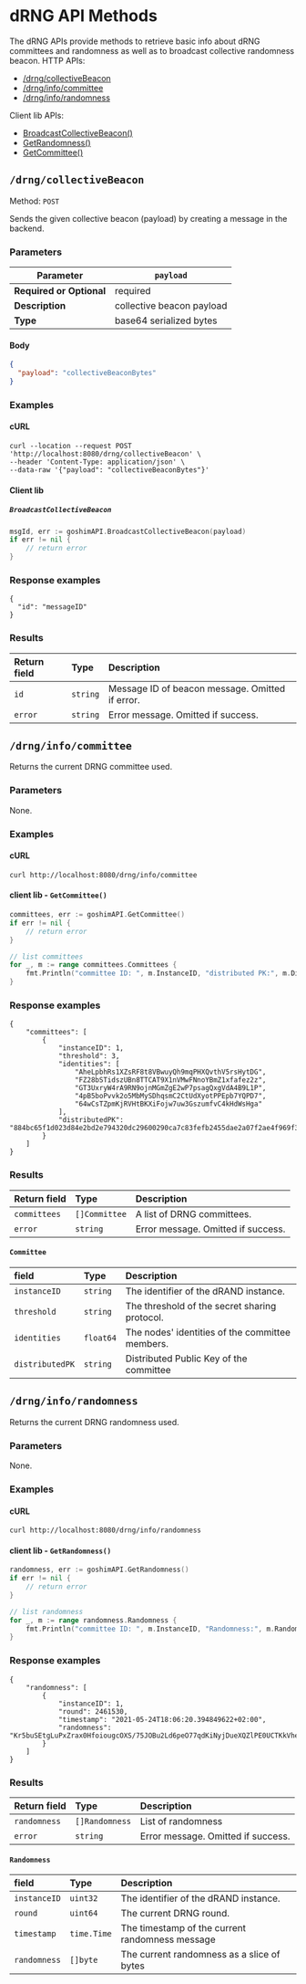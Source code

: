 # dRNG API Methods

The dRNG APIs provide methods to retrieve basic info about dRNG committees and randomness as well as to broadcast collective randomness beacon.
HTTP APIs:

* [/drng/collectiveBeacon](#collectiveBeacon)
* [/drng/info/committee](#infoCommittee)
* [/drng/info/randomness](#infoRandomness)

Client lib APIs:
* [BroadcastCollectiveBeacon()](#collectiveBeacon)
* [GetRandomness()](#infoCommittee)
* [GetCommittee()](#infoRandomness)


## `/drng/collectiveBeacon`

Method: `POST`

Sends the given collective beacon (payload) by creating a message in the backend.

### Parameters

| **Parameter**            | `payload`      |
|--------------------------|----------------|
| **Required or Optional** | required       |
| **Description**          | collective beacon payload   |
| **Type**                 | base64 serialized bytes         |


#### Body

```json
{
  "payload": "collectiveBeaconBytes"
}
```

### Examples

#### cURL

```shell
curl --location --request POST 'http://localhost:8080/drng/collectiveBeacon' \
--header 'Content-Type: application/json' \
--data-raw '{"payload": "collectiveBeaconBytes"}'
```

#### Client lib

##### `BroadcastCollectiveBeacon` 
```go
msgId, err := goshimAPI.BroadcastCollectiveBeacon(payload)
if err != nil {
    // return error
}
```

### Response examples
```shell
{
  "id": "messageID" 
}
```

### Results
|Return field | Type | Description|
|:-----|:------|:------|
| `id`  | `string` | Message ID of beacon message. Omitted if error. |
| `error`   | `string` | Error message. Omitted if success.    |


## `/drng/info/committee`

Returns the current DRNG committee used.

### Parameters
None.

### Examples

#### cURL

```shell
curl http://localhost:8080/drng/info/committee
```

#### client lib - `GetCommittee()`

```go
committees, err := goshimAPI.GetCommittee()
if err != nil {
    // return error
}

// list committees
for _, m := range committees.Committees {
    fmt.Println("committee ID: ", m.InstanceID, "distributed PK:", m.DistributedPK)
}
```

### Response examples
```shell
{
    "committees": [
        {
            "instanceID": 1,
            "threshold": 3,
            "identities": [
                "AheLpbhRs1XZsRF8t8VBwuyQh9mqPHXQvthV5rsHytDG",
                "FZ28bSTidszUBn8TTCAT9X1nVMwFNnoYBmZ1xfafez2z",
                "GT3UxryW4rA9RN9ojnMGmZgE2wP7psagQxgVdA4B9L1P",
                "4pB5boPvvk2o5MbMySDhqsmC2CtUdXyotPPEpb7YQPD7",
                "64wCsTZpmKjRVHtBKXiFojw7uw3GszumfvC4kHdWsHga"
            ],
            "distributedPK": "884bc65f1d023d84e2bd2e794320dc29600290ca7c83fefb2455dae2a07f2ae4f969f39de6b67b8005e3a328bb0196de"
        }
    ]
}
```

### Results
|Return field | Type | Description|
|:-----|:------|:------|
| `committees`  | `[]Committee` | A list of DRNG committees.   |
| `error` | `string` | Error message. Omitted if success.     |

#### `Committee`

|field | Type | Description|
|:-----|:------|:------|
| `instanceID`  | `string` | The identifier of the dRAND instance.  |
| `threshold`   | `string` | The threshold of the secret sharing protocol.    |
| `identities`   | `float64` | The nodes' identities of the committee members.     |
| `distributedPK`   | `string` | Distributed Public Key of the committee     |


## `/drng/info/randomness`

Returns the current DRNG randomness used.

### Parameters
None.

### Examples

#### cURL

```shell
curl http://localhost:8080/drng/info/randomness
```

#### client lib - `GetRandomness()`

```go
randomness, err := goshimAPI.GetRandomness()
if err != nil {
    // return error
}

// list randomness
for _, m := range randomness.Randomness {
    fmt.Println("committee ID: ", m.InstanceID, "Randomness:", m.Randomness)
}
```

### Response examples
```shell
{
    "randomness": [
        {
            "instanceID": 1,
            "round": 2461530,
            "timestamp": "2021-05-24T18:06:20.394849622+02:00",
            "randomness": "Kr5buSEtgLuPxZrax0HfoiougcOXS/75JOBu2Ld6peO77qdKiNyjDueXQZlPE0UCTKkVhehEvfIXhESK9DF3aQ=="
        }
    ]
}
```

### Results
|Return field | Type | Description|
|:-----|:------|:------|
| `randomness`  | `[]Randomness` | List of randomness  |
| `error`   | `string` | Error message. Omitted if success.     |



#### `Randomness`

|field | Type | Description|
|:-----|:------|:------|
| `instanceID`  | `uint32` | The identifier of the dRAND instance.  |
| `round`   | `uint64` | The current DRNG round.    |
| `timestamp`   | `time.Time` | The timestamp of the current randomness message     |
| `randomness`   | `[]byte` | The current randomness as a slice of bytes    |
